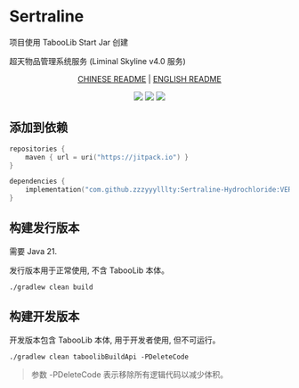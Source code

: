 # Sertraline

项目使用 TabooLib Start Jar 创建

超天物品管理系统服务 (Liminal Skyline v4.0 服务)

<div align="center">

[CHINESE README](README-ZH.md) | [ENGLISH README](README-EN.md)

![](https://img.shields.io/github/last-commit/zzzyyylllty/Sertraline-Hydrochloride?logo=artstation&style=for-the-badge&color=9266CC)  ![](https://img.shields.io/github/issues/zzzyyylllty/Sertraline-Hydrochloride?style=for-the-badge&logo=slashdot)  ![](https://img.shields.io/github/release/zzzyyylllty/Sertraline-Hydrochloride?style=for-the-badge&color=00C58E&logo=ionic)

</div>


## 添加到依赖

```kotlin
repositories {
    maven { url = uri("https://jitpack.io") }
}

dependencies {
    implementation("com.github.zzzyyylllty:Sertraline-Hydrochloride:VERSION")
}
```

## 构建发行版本

需要 Java 21.

发行版本用于正常使用, 不含 TabooLib 本体。

```
./gradlew clean build
```

## 构建开发版本

开发版本包含 TabooLib 本体, 用于开发者使用, 但不可运行。

```
./gradlew clean taboolibBuildApi -PDeleteCode
```

> 参数 -PDeleteCode 表示移除所有逻辑代码以减少体积。

